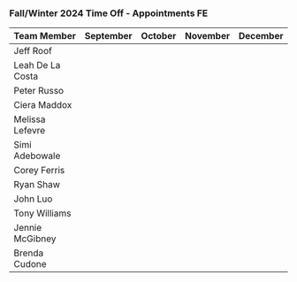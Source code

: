 ### Fall/Winter 2024 Time Off - Appointments FE 

Team Member | September | October | November | December
--- | --- | --- | --- | --- |
Jeff Roof |  |  |  |  |  | 
Leah De La Costa |  |  |  |  |  | 
Peter Russo |  |  |  |  |  | 
Ciera Maddox |  |  |  |  |  | 
Melissa Lefevre |  |  |  |  |  | 
Simi Adebowale |  |  |  |  |  | 
Corey Ferris |  |  |  |  |  | 
Ryan Shaw |  |  |  |  |  |  
John Luo |  |  |  |  |  | 
Tony Williams |  |  |  |  |  | 
Jennie McGibney |  |  |  |  |  | 
Brenda Cudone |  |  |  |  |  |   

